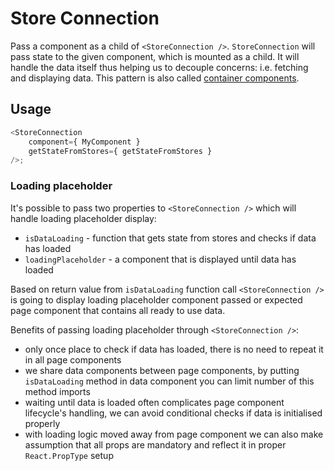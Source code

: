 # Store Connection

Pass a component as a child of `<StoreConnection />`. `StoreConnection` will pass state to the given component, which is mounted as a child.
It will handle the data itself thus helping us to decouple concerns: i.e. fetching and displaying data. This pattern is also called [container components](https://medium.com/@learnreact/container-components-c0e67432e005).

## Usage

```js
<StoreConnection
	component={ MyComponent }
	getStateFromStores={ getStateFromStores }
/>;
```

### Loading placeholder

It's possible to pass two properties to `<StoreConnection />` which will handle loading placeholder display:

- `isDataLoading` - function that gets state from stores and checks if data has loaded
- `loadingPlaceholder` - a component that is displayed until data has loaded

Based on return value from `isDataLoading` function call `<StoreConnection />` is going to display loading placeholder component passed or expected page component that contains all ready to use data.

Benefits of passing loading placeholder through `<StoreConnection />`:

- only once place to check if data has loaded, there is no need to repeat it in all page components
- we share data components between page components, by putting `isDataLoading` method in data component you can limit number of this method imports
- waiting until data is loaded often complicates page component lifecycle's handling, we can avoid conditional checks if data is initialised properly
- with loading logic moved away from page component we can also make assumption that all props are mandatory and reflect it in proper `React.PropType` setup
